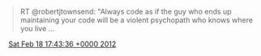 > RT @robertjtownsend: ‎"Always code as if the guy who ends up maintaining your code will be a violent psychopath who knows where you live \.\.\.

<img src="../../media/tweet.ico" width="12" /> [Sat Feb 18 17:43:36 +0000 2012](https://twitter.com/DromerDenker/status/170926454148833280)